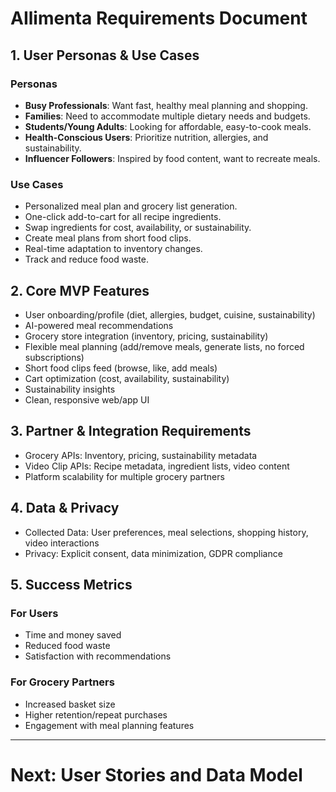 # AIlimenta Requirements Document

## 1. User Personas & Use Cases
### Personas
- **Busy Professionals**: Want fast, healthy meal planning and shopping.
- **Families**: Need to accommodate multiple dietary needs and budgets.
- **Students/Young Adults**: Looking for affordable, easy-to-cook meals.
- **Health-Conscious Users**: Prioritize nutrition, allergies, and sustainability.
- **Influencer Followers**: Inspired by food content, want to recreate meals.

### Use Cases
- Personalized meal plan and grocery list generation.
- One-click add-to-cart for all recipe ingredients.
- Swap ingredients for cost, availability, or sustainability.
- Create meal plans from short food clips.
- Real-time adaptation to inventory changes.
- Track and reduce food waste.

## 2. Core MVP Features
- User onboarding/profile (diet, allergies, budget, cuisine, sustainability)
- AI-powered meal recommendations
- Grocery store integration (inventory, pricing, sustainability)
- Flexible meal planning (add/remove meals, generate lists, no forced subscriptions)
- Short food clips feed (browse, like, add meals)
- Cart optimization (cost, availability, sustainability)
- Sustainability insights
- Clean, responsive web/app UI

## 3. Partner & Integration Requirements
- Grocery APIs: Inventory, pricing, sustainability metadata
- Video Clip APIs: Recipe metadata, ingredient lists, video content
- Platform scalability for multiple grocery partners

## 4. Data & Privacy
- Collected Data: User preferences, meal selections, shopping history, video interactions
- Privacy: Explicit consent, data minimization, GDPR compliance

## 5. Success Metrics
### For Users
- Time and money saved
- Reduced food waste
- Satisfaction with recommendations

### For Grocery Partners
- Increased basket size
- Higher retention/repeat purchases
- Engagement with meal planning features

---

# Next: User Stories and Data Model
